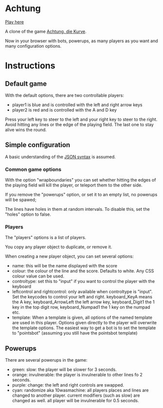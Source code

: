 # Achtung

[Play here](http://tilde.town/~troido/achtung/)

A clone of the game [Achtung, die Kurve](https://en.wikipedia.org/wiki/Achtung,_die_Kurve!).

Now in your browser with bots, powerups, as many players as you want and many configuration options.

# Instructions

## Default game

With the default options, there are two controllable players:

* player1 is blue and is controlled with the left and right arrow keys
* player2 is red and is controlled with the A and D key

Press your left key to steer to the left and your right key to steer to the right.
Avoid hitting any lines or the edge of the playing field.
The last one to stay alive wins the round.


## Simple configuration

A basic understanding of the [JSON syntax](https://en.wikipedia.org/wiki/JSON#Data_types.2C_syntax_and_example) is assumed.

### Common game options

With the option "wrapboundaries" you can set whether hitting the edges of the playing field will kill the player, or teleport them to the other side.

If you remove the "powerups" option, or set it to an empty list, no powerups will be spawed;

The lines have holes in them at random intervals. To disable this, set the "holes" option to false.

### Players

The "players" options is a list of players.

You copy any player object to duplicate, or remove it.

When creating a new player object, you can set several options:

* name: this will be the name displayed with the score
* colour: the colour of the line and the score.
  Defaults to white.
  Any CSS colour value can be used.
* controltype: set this to "input" if you want to control the player with the keyboard
* leftcontrol and rightcontrol: only available when controltype is "input".
  Set the keycodes to control your left and right.
  keyboard\_KeyA means the A key, keyboard\_ArrowLeft the left arrow key, keyboard\_Digit1 the 1 key in the top digit row, keyboard\_Numpad1 the 1 key on the numpad etc.
* template: When a template is given, all options of the named template are used in this player.
  Options given directly to the player will overwrite the template options.
  The easiest way to get a bot is to set the template to "pointsbot" (assuming you still have the pointsbot template)

## Powerups

There are several powerups in the game:

* green: slow: the player will be slower for 3 seconds.
* orange: invulnerable: the player is invulnerable to other lines fo 2 seconds.
* purple: change: the left and right controls are swapped.
* cyan: randomize aka 10wasmachine: all players places and lines are changed to another player.
  current modifiers (such as slow) are changed as well.
  all player will be invulnerable for 0.5 seconds.


